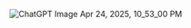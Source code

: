 
![ChatGPT Image Apr 24, 2025, 10_53_00 PM](https://github.com/user-attachments/assets/63a11fff-9c51-4e3c-af1b-30ec9c464cd9)
